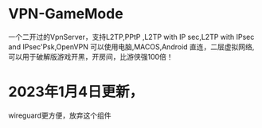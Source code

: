 # VPN-GameMode
一个二开过的VpnServer，支持L2TP,PPtP ,L2TP with IP sec,L2TP with IPsec and IPsec'Psk,OpenVPN 可以使用电脑,MACOS,Android 直连，二层虚拟网络,可以用于破解版游戏开黑，开房间，比游侠强100倍！

# 2023年1月4日更新，
wireguard更方便，放弃这个组件

